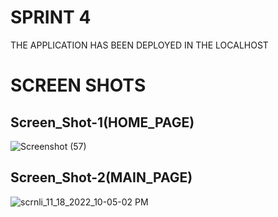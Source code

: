 <h1>SPRINT 4</h1>

<p>THE APPLICATION HAS BEEN DEPLOYED IN THE LOCALHOST</p>


<h1>SCREEN SHOTS</h1>

<h2> Screen_Shot-1(HOME_PAGE)</h2>

![Screenshot (57)](https://user-images.githubusercontent.com/89471037/202752430-629c3faa-4395-424b-b66f-a06ee89bc170.png)

<h2> Screen_Shot-2(MAIN_PAGE)</h2>



![scrnli_11_18_2022_10-05-02 PM](https://user-images.githubusercontent.com/89471037/202755555-87208f86-afc1-4cb6-a170-d71b8430f4f4.png)

